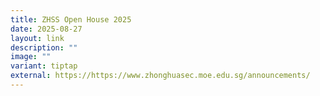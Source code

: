 ```yaml
---
title: ZHSS Open House 2025
date: 2025-08-27
layout: link
description: ""
image: ""
variant: tiptap
external: https://https://www.zhonghuasec.moe.edu.sg/announcements/
---
```

